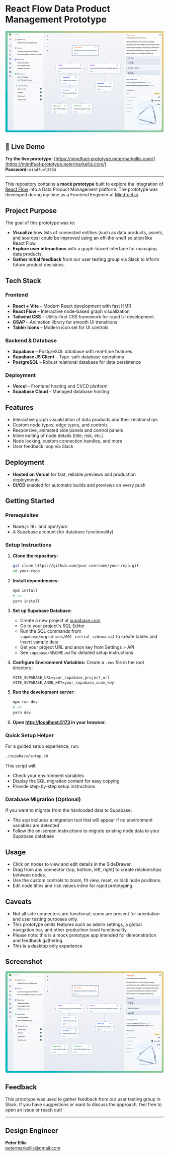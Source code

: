 # React Flow Data Product Management Prototype

![Screenshot of the Prototype](./screenshot.png)

## 🚀 Live Demo

**Try the live prototype:** [https://mindfuel-prototype.petermarkellis.com/](https://mindfuel-prototype.petermarkellis.com/)  
**Password:** `mindfuel2024`

---

This repository contains a **mock prototype** built to explore the integration of [React Flow](https://reactflow.dev/) into a Data Product Management platform. The prototype was developed during my time as a Frontend Engineer at [Mindfuel.ai](https://mindfuel.ai).

## Project Purpose

The goal of this prototype was to:

- **Visualize** how lists of connected entities (such as data products, assets, and sources) could be improved using an off-the-shelf solution like React Flow.
- **Explore user interactions** with a graph-based interface for managing data products.
- **Gather initial feedback** from our user testing group via Slack to inform future product decisions.

## Tech Stack

### Frontend
- **React + Vite** – Modern React development with fast HMR
- **React Flow** – Interactive node-based graph visualization  
- **Tailwind CSS** – Utility-first CSS framework for rapid UI development
- **GSAP** – Animation library for smooth UI transitions
- **Tabler Icons** – Modern icon set for UI controls

### Backend & Database
- **Supabase** – PostgreSQL database with real-time features
- **Supabase JS Client** – Type-safe database operations
- **PostgreSQL** – Robust relational database for data persistence

### Deployment
- **Vercel** – Frontend hosting and CI/CD platform
- **Supabase Cloud** – Managed database hosting

## Features

- Interactive graph visualization of data products and their relationships
- Custom node types, edge types, and controls
- Responsive, animated side panels and control panels
- Inline editing of node details (title, risk, etc.)
- Node locking, custom connection handles, and more
- User feedback loop via Slack

## Deployment

- **Hosted on Vercel** for fast, reliable previews and production deployments
- **CI/CD** enabled for automatic builds and previews on every push

## Getting Started

### Prerequisites
- Node.js 18+ and npm/yarn
- A Supabase account (for database functionality)

### Setup Instructions

1. **Clone the repository:**
   ```bash
   git clone https://github.com/your-username/your-repo.git
   cd your-repo
   ```

2. **Install dependencies:**
   ```bash
   npm install
   # or
   yarn install
   ```

3. **Set up Supabase Database:**
   - Create a new project at [supabase.com](https://supabase.com)
   - Go to your project's SQL Editor
   - Run the SQL commands from `supabase/migrations/001_initial_schema.sql` to create tables and insert sample data
   - Get your project URL and anon key from Settings > API
   - See `supabase/README.md` for detailed setup instructions

4. **Configure Environment Variables:**
   Create a `.env` file in the root directory:
   ```env
   VITE_SUPABASE_URL=your_supabase_project_url
   VITE_SUPABASE_ANON_KEY=your_supabase_anon_key
   ```

5. **Run the development server:**
   ```bash
   npm run dev
   # or
   yarn dev
   ```

6. **Open [http://localhost:5173](http://localhost:5173) in your browser.**

### Quick Setup Helper
For a guided setup experience, run:
```bash
./supabase/setup.sh
```

This script will:
- Check your environment variables
- Display the SQL migration content for easy copying
- Provide step-by-step setup instructions

### Database Migration (Optional)
If you want to migrate from the hardcoded data to Supabase:
- The app includes a migration tool that will appear if no environment variables are detected
- Follow the on-screen instructions to migrate existing node data to your Supabase database

## Usage

- Click on nodes to view and edit details in the SideDrawer.
- Drag from any connector (top, bottom, left, right) to create relationships between nodes.
- Use the custom controls to zoom, fit view, reset, or lock node positions.
- Edit node titles and risk values inline for rapid prototyping.

## Caveats

- Not all side connectors are functional; some are present for orientation and user testing purposes only.
- This prototype omits features such as admin settings, a global navigation bar, and other production-level functionality.
- Please note: this is a mock prototype app intended for demonstration and feedback gathering.
- This is a desktop only experience

## Screenshot

![Screenshot of the Prototype](./screenshot.png)

## Feedback

This prototype was used to gather feedback from our user testing group in Slack. If you have suggestions or want to discuss the approach, feel free to open an issue or reach out!

---

## Design Engineer

**Peter Ellis**  
[petermarkellis@gmail.com](mailto:petermarkellis@gmail.com)
